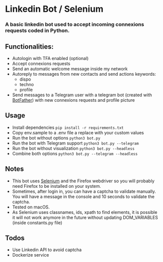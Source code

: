 # Linkedin Bot / Selenium

### A basic linkedin bot used to accept incoming connexions requests coded in Python.

## Functionalities:

- Autologin with TFA enabled (optional)
- Accept connexions requests
- Send an automatic welcome message inside my network
- Autoreply to messages from new contacts and send actions keywords:
  - dispo
  - techno
  - profile
- Send messages to a Telegram user with a telegram bot (created with [BotFather](https://telegram.me/BotFather)) with new connexions requests and profile picture

## Usage

- Install dependencies `pip install -r requirements.txt`
- Copy env.sample to a .env file a replace with your custom values
- Run the bot without options `python3 bot.py`
- Run the bot with Telegram support `python3 bot.py --telegram`
- Run the bot without visualization `python3 bot.py --headless`
- Combine both options `python3 bot.py --telegram --headless`

## Notes

- This bot uses [Selenium](https://selenium.dev) and the Firefox webdriver so you will probably need Firefox to be installed on your system.
- Sometimes, after login in, you can have a captcha to validate manually. You will have a message in the console and 10 seconds to validate the captcha.
- Tested on macOS.
- As Selenium uses classnames, ids, xpath to find elements, it is possible it will not work anymore in the future without updating DOM_VARIABLES (inside constants.py file)

## Todos

- Use Linkedin API to avoid captcha
- Dockerize service
